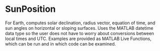 # SunPosition
For Earth, computes solar declination, radius vector, equation of time, and sun angles on horizontal or sloping surfaces.
Uses the MATLAB datetime data type so the user does not have to worry about conversions between local times and UTC.
Examples are provided as MATLAB Live Functions, which can be run and in which code can be examined.
